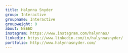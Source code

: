 ```yaml
---
title: Halynna Snyder
group: Interactive
groupname: Interactive
groupweight: 0
about: NEEED
instagram: https://www.instagram.com/halynnas/
linkedin: https://www.linkedin.com/in/halynnasnyder/
portfolio: http://www.halynnasnyder.com/
---
```

